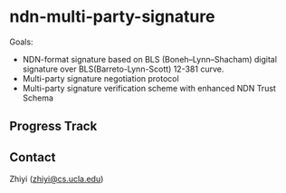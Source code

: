 # ndn-multi-party-signature

Goals:

* NDN-format signature based on BLS (Boneh–Lynn–Shacham) digital signature over BLS(Barreto-Lynn-Scott) 12-381 curve.
* Multi-party signature negotiation protocol
* Multi-party signature verification scheme with enhanced NDN Trust Schema


## Progress Track





## Contact

Zhiyi (zhiyi@cs.ucla.edu)
